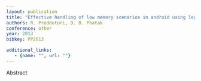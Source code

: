 ```yaml
---
layout: publication
title: "Effective handling of low memory scenarios in android using logs"
authors: R. Prodduturi, D. B. Phatak
conference: other
year: 2013
bibkey: PP2013

additional_links:
   - {name: "", url: ""}
---
```

Abstract
